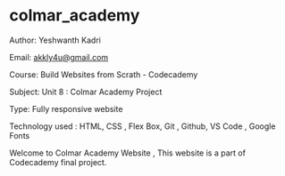 # colmar_academy


Author: Yeshwanth Kadri

Email: akkly4u@gmail.com

Course: Build Websites from Scrath - Codecademy 

Subject: Unit 8 : Colmar Academy Project

Type: Fully responsive website  

Technology used : HTML, CSS , Flex Box, Git , Github, VS Code , Google Fonts

Welcome to Colmar Academy Website , This website is a part of Codecademy final project.



